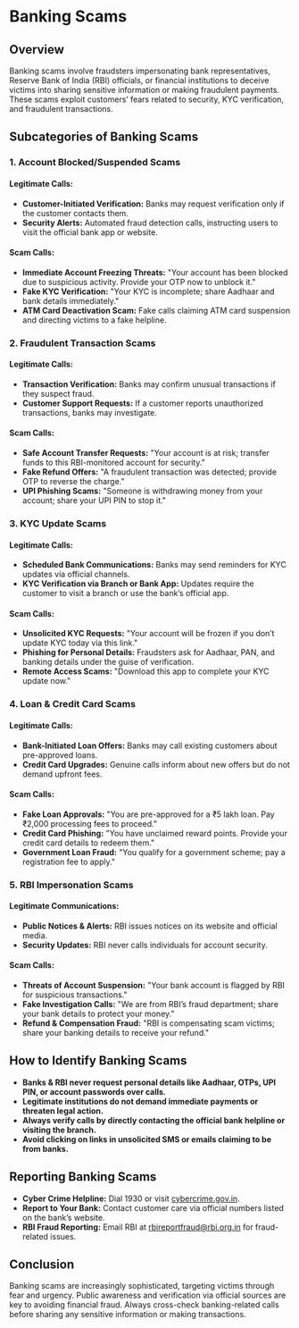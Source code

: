 # Banking Scams

## Overview
Banking scams involve fraudsters impersonating bank representatives, Reserve Bank of India (RBI) officials, or financial institutions to deceive victims into sharing sensitive information or making fraudulent payments. These scams exploit customers’ fears related to security, KYC verification, and fraudulent transactions.

## Subcategories of Banking Scams

### 1. Account Blocked/Suspended Scams
#### **Legitimate Calls:**
- **Customer-Initiated Verification:** Banks may request verification only if the customer contacts them.
- **Security Alerts:** Automated fraud detection calls, instructing users to visit the official bank app or website.

#### **Scam Calls:**
- **Immediate Account Freezing Threats:** "Your account has been blocked due to suspicious activity. Provide your OTP now to unblock it."
- **Fake KYC Verification:** "Your KYC is incomplete; share Aadhaar and bank details immediately."
- **ATM Card Deactivation Scam:** Fake calls claiming ATM card suspension and directing victims to a fake helpline.

### 2. Fraudulent Transaction Scams
#### **Legitimate Calls:**
- **Transaction Verification:** Banks may confirm unusual transactions if they suspect fraud.
- **Customer Support Requests:** If a customer reports unauthorized transactions, banks may investigate.

#### **Scam Calls:**
- **Safe Account Transfer Requests:** "Your account is at risk; transfer funds to this RBI-monitored account for security."
- **Fake Refund Offers:** "A fraudulent transaction was detected; provide OTP to reverse the charge."
- **UPI Phishing Scams:** "Someone is withdrawing money from your account; share your UPI PIN to stop it."

### 3. KYC Update Scams
#### **Legitimate Calls:**
- **Scheduled Bank Communications:** Banks may send reminders for KYC updates via official channels.
- **KYC Verification via Branch or Bank App:** Updates require the customer to visit a branch or use the bank’s official app.

#### **Scam Calls:**
- **Unsolicited KYC Requests:** "Your account will be frozen if you don’t update KYC today via this link."
- **Phishing for Personal Details:** Fraudsters ask for Aadhaar, PAN, and banking details under the guise of verification.
- **Remote Access Scams:** "Download this app to complete your KYC update now."

### 4. Loan & Credit Card Scams
#### **Legitimate Calls:**
- **Bank-Initiated Loan Offers:** Banks may call existing customers about pre-approved loans.
- **Credit Card Upgrades:** Genuine calls inform about new offers but do not demand upfront fees.

#### **Scam Calls:**
- **Fake Loan Approvals:** "You are pre-approved for a ₹5 lakh loan. Pay ₹2,000 processing fees to proceed."
- **Credit Card Phishing:** "You have unclaimed reward points. Provide your credit card details to redeem them."
- **Government Loan Fraud:** "You qualify for a government scheme; pay a registration fee to apply."

### 5. RBI Impersonation Scams
#### **Legitimate Communications:**
- **Public Notices & Alerts:** RBI issues notices on its website and official media.
- **Security Updates:** RBI never calls individuals for account security.

#### **Scam Calls:**
- **Threats of Account Suspension:** "Your bank account is flagged by RBI for suspicious transactions."
- **Fake Investigation Calls:** "We are from RBI’s fraud department; share your bank details to protect your money."
- **Refund & Compensation Fraud:** "RBI is compensating scam victims; share your banking details to receive your refund."

## How to Identify Banking Scams
- **Banks & RBI never request personal details like Aadhaar, OTPs, UPI PIN, or account passwords over calls.**
- **Legitimate institutions do not demand immediate payments or threaten legal action.**
- **Always verify calls by directly contacting the official bank helpline or visiting the branch.**
- **Avoid clicking on links in unsolicited SMS or emails claiming to be from banks.**

## Reporting Banking Scams
- **Cyber Crime Helpline:** Dial 1930 or visit [cybercrime.gov.in](https://cybercrime.gov.in/).
- **Report to Your Bank:** Contact customer care via official numbers listed on the bank’s website.
- **RBI Fraud Reporting:** Email RBI at [rbireportfraud@rbi.org.in](mailto:rbireportfraud@rbi.org.in) for fraud-related issues.

## Conclusion
Banking scams are increasingly sophisticated, targeting victims through fear and urgency. Public awareness and verification via official sources are key to avoiding financial fraud. Always cross-check banking-related calls before sharing any sensitive information or making transactions.
